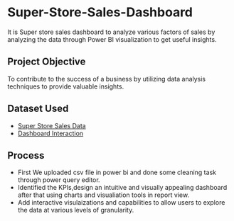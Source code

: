# Super-Store-Sales-Dashboard
It is Super store sales dashboard to analyze various factors of sales by analyzing the data through Power BI visualization to get useful insights.
## Project Objective
To contribute to the success of a business by utilizing data analysis techniques to provide valuable insights.
## Dataset Used
- <a href="https://github.com/yug0537/Super-Store-Sales-Dashboard/blob/main/SuperStore_Sales_Dataset.csv">Super Store Sales Data<a/>
- <a href="https://github.com/yug0537/Super-Store-Sales-Dashboard/blob/main/Super_StoreSales_Data.pbix">Dashboard Interaction<a/>
## Process
- First We uploaded csv file in power bi and done some cleaning task through power query editor.
- Identified the KPIs,design an intuitive and visually appealing dashboard after that using charts and visualiation tools in report view.
- Add interactive visulaizations and capabilities to allow users to explore the data at various levels of granularity.
